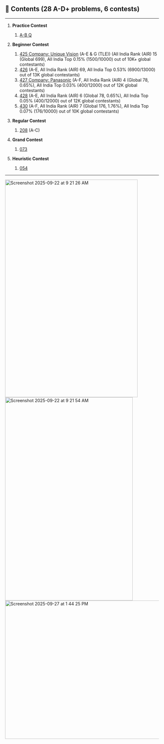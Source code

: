## 📂 Contents (28 A-D+ problems, 6 contests)

---

1. **Practice Contest**

   1. [A-B Q](./practice/)

2. **Beginner Contest**

   1. [425 Company: Unique Vision](./beginner/425) (A-E & G (TLE)) (All India Rank (AIR) 15 (Global 699), All India Top 0.15% (1500/10000) out of 10K+ global contestants)
   2. [426](./beginner/426/) (A-E, All India Rank (AIR) 69, All India Top 0.53% (6900/13000) out of 13K global contestants)
   3. [427 Company: Panasonic](./beginner/427/) (A-F, All India Rank (AIR) 4 (Global 78, 0.65%), All India Top 0.03% (400/12000) out of 12K global contestants)
   4. [428](./beginner/428/) (A-E, All India Rank (AIR) 6 (Global 78, 0.65%), All India Top 0.05% (400/12000) out of 12K global contestants)
   5. [430](./beginner/430/) (A-F, All India Rank (AIR) 7 (Global 176, 1.76%), All India Top 0.07% (176/10000) out of 10K global contestants)

3. **Regular Contest**

   1. [208](./regular/208/) (A-C)

4. **Grand Contest**

   1. [073](./grand/073/)

5. **Heuristic Contest**

   1. [054](./heuristic/054/)

---

<img width="434" height="711" alt="Screenshot 2025-09-22 at 9 21 26 AM" src="https://github.com/user-attachments/assets/c140f9b3-3a63-468e-a510-d25e4e0bb21e" />
<img width="418" height="664" alt="Screenshot 2025-09-22 at 9 21 54 AM" src="https://github.com/user-attachments/assets/bda841e2-dce9-402b-b7cb-515861e1c947" />
<img width="971" height="452" alt="Screenshot 2025-09-27 at 1 44 25 PM" src="https://github.com/user-attachments/assets/7c2a0751-6619-4d44-b173-6bab053705e8" />

<!--     int n, x;
    // Loop until no more input — works like Scanner.hasNext()
    while (cin >> n >> x) { -->
